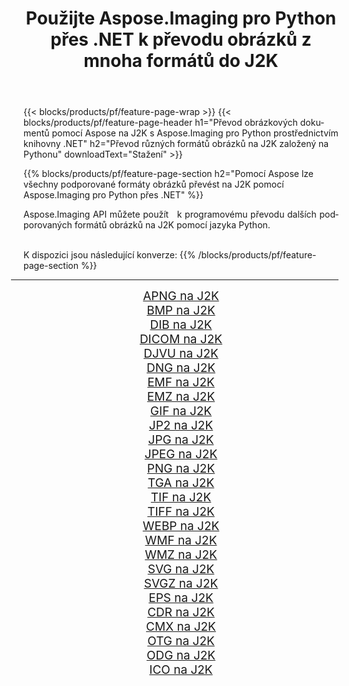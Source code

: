 ﻿---
title: Použijte Aspose.Imaging pro Python přes .NET k převodu obrázků z mnoha formátů do J2K 
weight: 3920
url: /cs/python-net/conversion/to/j2k 
lang: cs
langdirlevel: 2
locales: zh-hans,ja,it,ru,de,es,fr,nl,id,lt,pl,pt,vi,tr,ko,zh-hant,ar,hi,th,sv,cs,uk,he
description: Aspose.Imaging pro Python přes knihovnu .NET můžete použít k převodu z různých formátů do J2K
---

{{< blocks/products/pf/feature-page-wrap >}}
{{< blocks/products/pf/feature-page-header h1="Převod obrázkových dokumentů pomocí Aspose na J2K s Aspose.Imaging pro Python prostřednictvím knihovny .NET" h2="Převod různých formátů obrázků na J2K založený na Pythonu" downloadText="Stažení" >}}


{{% blocks/products/pf/feature-page-section  h2="Pomocí Aspose lze všechny podporované formáty obrázků převést na J2K pomocí Aspose.Imaging pro Python přes .NET" %}}
<p align=justify>Aspose.Imaging API můžete použít   k programovému převodu dalších podporovaných formátů obrázků na J2K pomocí jazyka Python.</p>
<br/>
K dispozici jsou následující konverze:
{{% /blocks/products/pf/feature-page-section %}}
<div class="container-fluid productfamilypage bg-gray">
    <div class="convertypes bg-gray agp-content section">
        <div class="container">
		<hr style="margin-left:-20px;"/>
		<div class="row other-converters" style="gap: 10px;font-size: 19px;text-align:center;">
		    <div class='col-md-2 other-converter remove-lp remove-rp'><a href="/imaging/cs/python-net/conversion/apng-to-j2k" style="padding:15px;">APNG na J2K</a></div>
<div class='col-md-2 other-converter remove-lp remove-rp'><a href="/imaging/cs/python-net/conversion/bmp-to-j2k" style="padding:15px;">BMP na J2K</a></div>
<div class='col-md-2 other-converter remove-lp remove-rp'><a href="/imaging/cs/python-net/conversion/dib-to-j2k" style="padding:15px;">DIB na J2K</a></div>
<div class='col-md-2 other-converter remove-lp remove-rp'><a href="/imaging/cs/python-net/conversion/dicom-to-j2k" style="padding:15px;">DICOM na J2K</a></div>
<div class='col-md-2 other-converter remove-lp remove-rp'><a href="/imaging/cs/python-net/conversion/djvu-to-j2k" style="padding:15px;">DJVU na J2K</a></div>
<div class='col-md-2 other-converter remove-lp remove-rp'><a href="/imaging/cs/python-net/conversion/dng-to-j2k" style="padding:15px;">DNG na J2K</a></div>
<div class='col-md-2 other-converter remove-lp remove-rp'><a href="/imaging/cs/python-net/conversion/emf-to-j2k" style="padding:15px;">EMF na J2K</a></div>
<div class='col-md-2 other-converter remove-lp remove-rp'><a href="/imaging/cs/python-net/conversion/emz-to-j2k" style="padding:15px;">EMZ na J2K</a></div>
<div class='col-md-2 other-converter remove-lp remove-rp'><a href="/imaging/cs/python-net/conversion/gif-to-j2k" style="padding:15px;">GIF na J2K</a></div>
<div class='col-md-2 other-converter remove-lp remove-rp'><a href="/imaging/cs/python-net/conversion/jp2-to-j2k" style="padding:15px;">JP2 na J2K</a></div>
<div class='col-md-2 other-converter remove-lp remove-rp'><a href="/imaging/cs/python-net/conversion/jpg-to-j2k" style="padding:15px;">JPG na J2K</a></div>
<div class='col-md-2 other-converter remove-lp remove-rp'><a href="/imaging/cs/python-net/conversion/jpeg-to-j2k" style="padding:15px;">JPEG na J2K</a></div>
<div class='col-md-2 other-converter remove-lp remove-rp'><a href="/imaging/cs/python-net/conversion/png-to-j2k" style="padding:15px;">PNG na J2K</a></div>
<div class='col-md-2 other-converter remove-lp remove-rp'><a href="/imaging/cs/python-net/conversion/tga-to-j2k" style="padding:15px;">TGA na J2K</a></div>
<div class='col-md-2 other-converter remove-lp remove-rp'><a href="/imaging/cs/python-net/conversion/tif-to-j2k" style="padding:15px;">TIF na J2K</a></div>
<div class='col-md-2 other-converter remove-lp remove-rp'><a href="/imaging/cs/python-net/conversion/tiff-to-j2k" style="padding:15px;">TIFF na J2K</a></div>
<div class='col-md-2 other-converter remove-lp remove-rp'><a href="/imaging/cs/python-net/conversion/webp-to-j2k" style="padding:15px;">WEBP na J2K</a></div>
<div class='col-md-2 other-converter remove-lp remove-rp'><a href="/imaging/cs/python-net/conversion/wmf-to-j2k" style="padding:15px;">WMF na J2K</a></div>
<div class='col-md-2 other-converter remove-lp remove-rp'><a href="/imaging/cs/python-net/conversion/wmz-to-j2k" style="padding:15px;">WMZ na J2K</a></div>
<div class='col-md-2 other-converter remove-lp remove-rp'><a href="/imaging/cs/python-net/conversion/svg-to-j2k" style="padding:15px;">SVG na J2K</a></div>
<div class='col-md-2 other-converter remove-lp remove-rp'><a href="/imaging/cs/python-net/conversion/svgz-to-j2k" style="padding:15px;">SVGZ na J2K</a></div>
<div class='col-md-2 other-converter remove-lp remove-rp'><a href="/imaging/cs/python-net/conversion/eps-to-j2k" style="padding:15px;">EPS na J2K</a></div>
<div class='col-md-2 other-converter remove-lp remove-rp'><a href="/imaging/cs/python-net/conversion/cdr-to-j2k" style="padding:15px;">CDR na J2K</a></div>
<div class='col-md-2 other-converter remove-lp remove-rp'><a href="/imaging/cs/python-net/conversion/cmx-to-j2k" style="padding:15px;">CMX na J2K</a></div>
<div class='col-md-2 other-converter remove-lp remove-rp'><a href="/imaging/cs/python-net/conversion/otg-to-j2k" style="padding:15px;">OTG na J2K</a></div>
<div class='col-md-2 other-converter remove-lp remove-rp'><a href="/imaging/cs/python-net/conversion/odg-to-j2k" style="padding:15px;">ODG na J2K</a></div>
<div class='col-md-2 other-converter remove-lp remove-rp'><a href="/imaging/cs/python-net/conversion/ico-to-j2k" style="padding:15px;">ICO na J2K</a></div>
                </div>
        </div>
    </div>
</div>
<br/>

